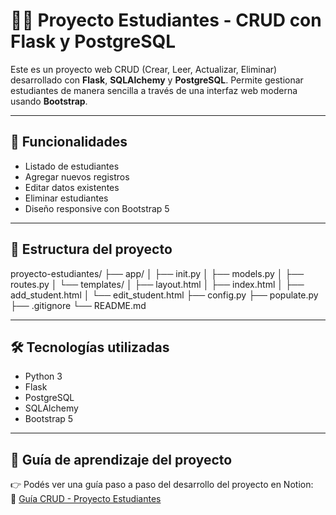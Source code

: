 # 🧑‍🎓 Proyecto Estudiantes - CRUD con Flask y PostgreSQL

Este es un proyecto web CRUD (Crear, Leer, Actualizar, Eliminar) desarrollado con **Flask**, **SQLAlchemy** y **PostgreSQL**. Permite gestionar estudiantes de manera sencilla a través de una interfaz web moderna usando **Bootstrap**.

---

## 🚀 Funcionalidades

- Listado de estudiantes
- Agregar nuevos registros
- Editar datos existentes
- Eliminar estudiantes
- Diseño responsive con Bootstrap 5

---

## 📂 Estructura del proyecto

proyecto-estudiantes/
├── app/
│ ├── init.py
│ ├── models.py
│ ├── routes.py
│ └── templates/
│ ├── layout.html
│ ├── index.html
│ ├── add_student.html
│ └── edit_student.html
├── config.py
├── populate.py
├── .gitignore
└── README.md

---

## 🛠️ Tecnologías utilizadas

- Python 3
- Flask
- PostgreSQL
- SQLAlchemy
- Bootstrap 5

---

## 🧠 Guía de aprendizaje del proyecto

👉 Podés ver una guía paso a paso del desarrollo del proyecto en Notion:  
🔗 [Guía CRUD - Proyecto Estudiantes](https://www.notion.so/Proyecto-Estudiantes-CRUD-2224f8f6324a80beaf66d0a12f1e3cba?source=copy_link)
